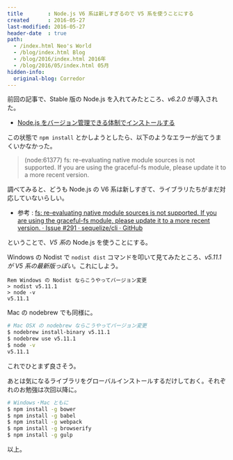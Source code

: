 ```yaml
---
title        : Node.js V6 系は新しすぎるので V5 系を使うことにする
created      : 2016-05-27
last-modified: 2016-05-27
header-date  : true
path:
  - /index.html Neo's World
  - /blog/index.html Blog
  - /blog/2016/index.html 2016年
  - /blog/2016/05/index.html 05月
hidden-info:
  original-blog: Corredor
---
```


前回の記事で、Stable 版の Node.js を入れてみたところ、*v6.2.0* が導入された。

- [Node.js をバージョン管理できる体制でインストールする](26-05.html)

この状態で `npm install` とかしようとしたら、以下のようなエラーが出てうまくいかなかった。

> (node:61377) fs: re-evaluating native module sources is not supported. If you are using the graceful-fs module, please update it to a more recent version.

調べてみると、どうも Node.js の V6 系は新しすぎて、ライブラリたちがまだ対応していないらしい。

- 参考 : [fs: re-evaluating native module sources is not supported. If you are using the graceful-fs module, please update it to a more recent version. · Issue #291 · sequelize/cli · GitHub](https://github.com/sequelize/cli/issues/291)

ということで、*V5 系*の Node.js を使うことにする。

Windows の Nodist で `nodist dist` コマンドを叩いて見てみたところ、*v5.11.1 が V5 系の最新版っぽい*。これにしよう。

```batch
Rem Windows の Nodist ならこうやってバージョン変更
> nodist v5.11.1
> node -v
v5.11.1
```

Mac の nodebrew でも同様に。

```bash
# Mac OSX の nodebrew ならこうやってバージョン変更
$ nodebrew install-binary v5.11.1
$ nodebrew use v5.11.1
$ node -v
v5.11.1
```

これでひとまず良さそう。

あとは気になるライブラリをグローバルインストールするだけしておく。それぞれのお勉強は次回以降に。

```bash
# Windows・Mac ともに
$ npm install -g bower
$ npm install -g babel
$ npm install -g webpack
$ npm install -g browserify
$ npm install -g gulp
```

以上。
